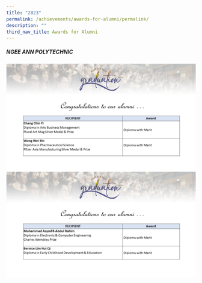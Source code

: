 ```yaml
---
title: "2023"
permalink: /achievements/awards-for-alumni/permalink/
description: ""
third_nav_title: Awards for Alumni
---
```

##### **NGEE ANN POLYTECHNIC**
![](/images/ngee%20ann%20poly%201.PNG)
![](/images/ngee%20ann%20poly%202.PNG)
